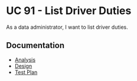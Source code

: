# UC 91 - List Driver Duties #

As a data administrator, I want to list driver duties.

## Documentation

* [Analysis](ListDriverDuties-ANALYSIS.md)
* [Design](ListDriverDuties-DESIGN.md)
* [Test Plan](ListDriverDuties-TESTPLAN.md)